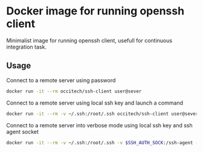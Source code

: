 # Docker image for running openssh client

Minimalist image for running openssh client, usefull for continuous integration task.

## Usage

Connect to a remote server using password
```bash
docker run -it --rm occitech/ssh-client user@sever
```

Connect to a remote server using local ssh key and launch a command
```bash
docker run -it --rm -v ~/.ssh:/root/.ssh occitech/ssh-client user@sever pwd
```

Connect to a remote server into verbose mode using local ssh key and ssh agent socket
```bash
docker run -it --rm -v ~/.ssh:/root/.ssh -v $SSH_AUTH_SOCK:/ssh-agent -e SSH_AUTH_SOCK=/ssh-agent occitech/ssh-client -v user@sever
```
